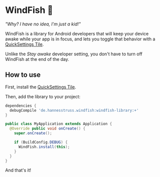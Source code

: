 # WindFish :whale:

*"Why? I have no idea, I'm just a kid!"*

WindFish is a library for Android developers that will keep your device awake while
your app is in focus, and lets you toggle that behavior with a [QuickSettings Tile][quicksettings-docs].

Unlike the *Stay awake* developer setting, you don't have to turn off WindFish at the end of the day.

## How to use

First, install the [QuickSettings Tile][companion].

Then, add the library to your project:

```groovy
dependencies {
  debugCompile 'de.hannesstruss.windfish:windfish-library:+'
}

```

```java
public class MyApplication extends Application {
  @Override public void onCreate() {
    super.onCreate();

    if (BuildConfig.DEBUG) {
      WindFish.install(this);
    }
  }
}
```

And that's it!

##

 [quicksettings-docs]: https://developer.android.com/reference/android/service/quicksettings/Tile.html
 [companion]: https://github.com/hannesstruss/WindFish/releases/tag/1.0

